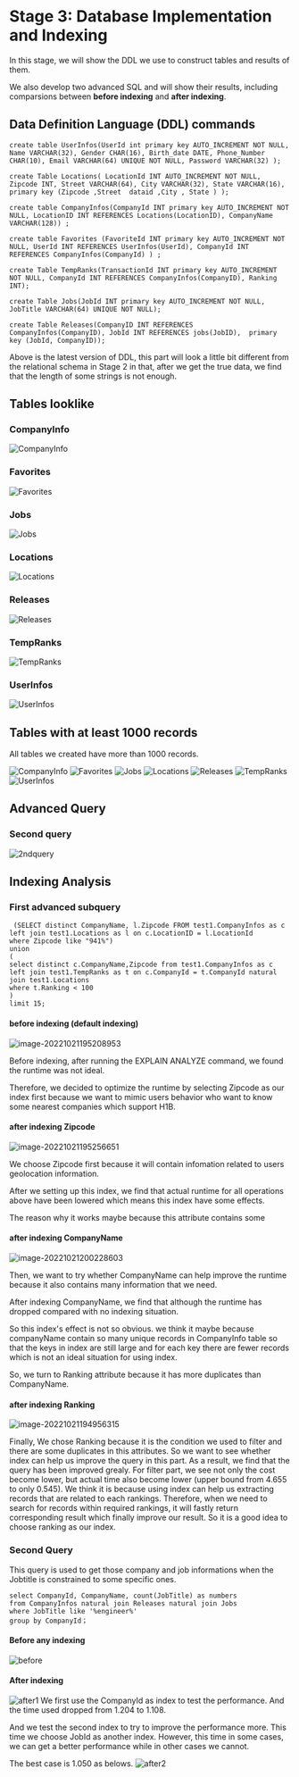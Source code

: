# Stage 3: Database Implementation and Indexing
In this stage, we will show the DDL we use to construct tables and results of them.

We also develop two advanced SQL and will show their results, including comparsions between **before indexing** and **after indexing**.

## Data Definition Language (DDL) commands

~~~
create table UserInfos(UserId int primary key AUTO_INCREMENT NOT NULL, Name VARCHAR(32), Gender CHAR(16), Birth_date DATE, Phone_Number CHAR(10), Email VARCHAR(64) UNIQUE NOT NULL, Password VARCHAR(32) );

create Table Locations( LocationId INT AUTO_INCREMENT NOT NULL, Zipcode INT, Street VARCHAR(64), City VARCHAR(32), State VARCHAR(16), primary key (Zipcode ,Street  dataid ,City , State ) );

create table CompanyInfos(CompanyId INT primary key AUTO_INCREMENT NOT NULL, LocationID INT REFERENCES Locations(LocationID), CompanyName VARCHAR(128)) ;

create table Favorites (FavoriteId INT primary key AUTO_INCREMENT NOT NULL, UserId INT REFERENCES UserInfos(UserId), CompanyId INT REFERENCES CompanyInfos(CompanyId) ) ;

create Table TempRanks(TransactionId INT primary key AUTO_INCREMENT NOT NULL, CompanyId INT REFERENCES CompanyInfos(CompanyID), Ranking INT);

create Table Jobs(JobId INT primary key AUTO_INCREMENT NOT NULL, JobTitle VARCHAR(64) UNIQUE NOT NULL);

create Table Releases(CompanyID INT REFERENCES CompanyInfos(CompanyID), JobId INT REFERENCES jobs(JobID),  primary key (JobId, CompanyID));
~~~
Above is the latest version of DDL, this part will look a little bit different from the relational schema in Stage 2 in that, after we get the true data, we find that the length of some strings is not enough.

## Tables looklike
### CompanyInfo
![CompanyInfo](https://github.com/cs411-alawini/fa22-cs411-A-team016-spongebob/blob/main/doc/images/show_company.png)
### Favorites
![Favorites](https://github.com/cs411-alawini/fa22-cs411-A-team016-spongebob/blob/main/doc/images/show_favorites.png)
### Jobs
![Jobs](https://github.com/cs411-alawini/fa22-cs411-A-team016-spongebob/blob/main/doc/images/show_jobs.png)
### Locations
![Locations](https://github.com/cs411-alawini/fa22-cs411-A-team016-spongebob/blob/main/doc/images/show_locations.png)
### Releases
![Releases](https://github.com/cs411-alawini/fa22-cs411-A-team016-spongebob/blob/main/doc/images/show_releases.png)
### TempRanks
![TempRanks](https://github.com/cs411-alawini/fa22-cs411-A-team016-spongebob/blob/main/doc/images/show_tempranks.png)
### UserInfos
![UserInfos](https://github.com/cs411-alawini/fa22-cs411-A-team016-spongebob/blob/main/doc/images/show_userinfos.png)
## Tables with at least 1000 records
All tables we created have more than 1000 records.

![CompanyInfo](https://github.com/cs411-alawini/fa22-cs411-A-team016-spongebob/blob/main/doc/images/num_company.png)
![Favorites](https://github.com/cs411-alawini/fa22-cs411-A-team016-spongebob/blob/main/doc/images/num_favorites.png)
![Jobs](https://github.com/cs411-alawini/fa22-cs411-A-team016-spongebob/blob/main/doc/images/num_jobs.png)
![Locations](https://github.com/cs411-alawini/fa22-cs411-A-team016-spongebob/blob/main/doc/images/num_locations.png)
![Releases](https://github.com/cs411-alawini/fa22-cs411-A-team016-spongebob/blob/main/doc/images/num_releases.png)
![TempRanks](https://github.com/cs411-alawini/fa22-cs411-A-team016-spongebob/blob/main/doc/images/num_tempranks.png)
![UserInfos](https://github.com/cs411-alawini/fa22-cs411-A-team016-spongebob/blob/main/doc/images/num_userinfos.png)

## Advanced Query

### Second query
![2ndquery](https://github.com/cs411-alawini/fa22-cs411-A-team016-spongebob/blob/main/doc/images/queryandresult.png)

## Indexing Analysis
### First  advanced subquery
~~~
 (SELECT distinct CompanyName, l.Zipcode FROM test1.CompanyInfos as c 
left join test1.Locations as l on c.LocationID = l.LocationId
where Zipcode like "941%")
union 
(
select distinct c.CompanyName,Zipcode from test1.CompanyInfos as c 
left join test1.TempRanks as t on c.CompanyId = t.CompanyId natural join test1.Locations
where t.Ranking < 100
)
limit 15;
~~~
####  before indexing (default indexing)

![image-20221021195208953](https://github.com/cs411-alawini/fa22-cs411-A-team016-spongebob/blob/main/doc/images/query11.png)

Before indexing, after running the EXPLAIN ANALYZE command, we found the runtime was not ideal.

Therefore, we decided to optimize the runtime by selecting Zipcode as our index first because we want to mimic users behavior who want to know some nearest companies which support H1B.



#### after indexing Zipcode

![image-20221021195256651](https://github.com/cs411-alawini/fa22-cs411-A-team016-spongebob/blob/main/doc/images/query12.png)

We choose Zipcode first because it will contain infomation related to users geolocation information.

After we setting up this index, we find that actual runtime for all operations above have been lowered which means this index have some effects. 

The reason why it works maybe because this attribute contains some 



#### after indexing CompanyName 

![image-20221021200228603](https://github.com/cs411-alawini/fa22-cs411-A-team016-spongebob/blob/main/doc/images/query13.png)

Then, we want to try whether CompanyName can help improve the runtime because it also contains many information that we need. 

After indexing CompanyName, we find that although the runtime has dropped compared with no indexing situation.

So this index's effect is not so obvious. we think it maybe because companyName contain so many unique records in CompanyInfo table so that the keys in index are still large and for each key there are fewer records which is not an ideal situation for using index. 

So, we turn to Ranking attribute because it has more duplicates than CompanyName.



#### after indexing Ranking 

![image-20221021194956315](https://github.com/cs411-alawini/fa22-cs411-A-team016-spongebob/blob/main/doc/images/query14.png)

Finally, We chose Ranking because it is the condition we used to filter and there are some duplicates in this attributes. So we want to see whether index can help us improve the query in this part. As a result, we find that the query has been improved grealy. For filter part, we see not only the cost become lower, but actual time also become lower (upper bound from 4.655 to only 0.545). We think it is because using index can help us extracting records that are related to each rankings. Therefore, when we need to search for records within required rankings, it will fastly return corresponding result which finally improve our result. So it is a good idea to choose ranking as our index.

### Second Query
This query is used to get those company and job informations when the Jobtitle is constrained to some specific ones.
~~~
select CompanyId, CompanyName, count(JobTitle) as numbers
from CompanyInfos natural join Releases natural join Jobs
where JobTitle like '%engineer%'
group by CompanyId；
~~~

#### Before any indexing
![before](https://github.com/cs411-alawini/fa22-cs411-A-team016-spongebob/blob/main/doc/images/2ndbeforeindex.png)
#### After indexing
![after1](https://github.com/cs411-alawini/fa22-cs411-A-team016-spongebob/blob/main/doc/images/2ndafter1index.png)
We first use the CompanyId as index to test the performance. And the time used dropped from 1.204 to 1.108.

And we test the second index to try to improve the performance more. This time we choose JobId as another index. However, this time in some cases, we can get a better performance while in other cases we cannot.

The best case is 1.050 as belows.
![after2](https://github.com/cs411-alawini/fa22-cs411-A-team016-spongebob/blob/main/doc/images/2ndafter2index.png)
